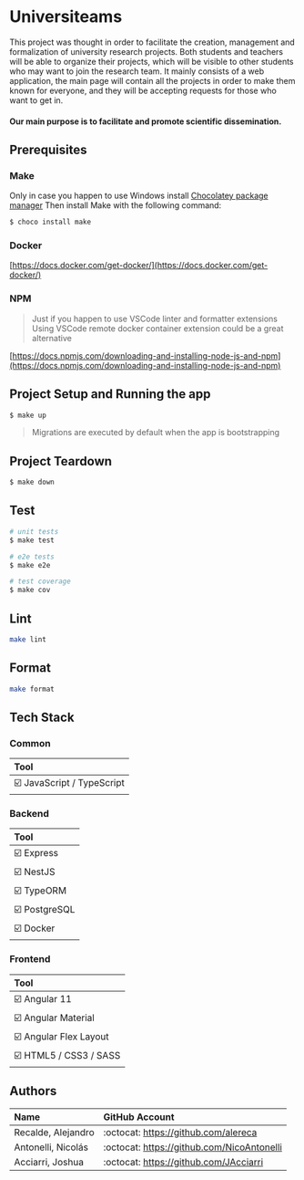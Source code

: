 # Universiteams

This project was thought in order to facilitate the creation, management and formalization of university research projects. Both students and teachers will be able to organize their projects, which will be visible to other students who may want to join the research team.
It mainly consists of a web application, the main page will contain all the projects in order to make them known for everyone, and they will be accepting requests for those who want to get in.

#### Our main purpose is to facilitate and promote scientific dissemination.

## Prerequisites
### Make
Only in case you happen to use Windows install [Chocolatey package manager](https://chocolatey.org/install)
Then install Make with the following command:
```bash
$ choco install make
```
### Docker
[https://docs.docker.com/get-docker/](https://docs.docker.com/get-docker/)

### NPM
> Just if you happen to use VSCode linter and formatter extensions
> Using VSCode remote docker container extension could be a great alternative

[https://docs.npmjs.com/downloading-and-installing-node-js-and-npm](https://docs.npmjs.com/downloading-and-installing-node-js-and-npm)

## Project Setup and Running the app
```bash
$ make up
```
> Migrations are executed by default when the app is bootstrapping


## Project Teardown
```bash
$ make down
```

## Test

```bash
# unit tests
$ make test

# e2e tests
$ make e2e

# test coverage
$ make cov
```

## Lint

```bash
make lint
```

## Format

```bash
make format
```

## Tech Stack

### Common

| Tool                                            |
| :---------------------------------------------- |
| :ballot_box_with_check: JavaScript / TypeScript |

### Backend

| Tool                               |
| :--------------------------------- |
| :ballot_box_with_check: Express    |
| :ballot_box_with_check: NestJS     |
| :ballot_box_with_check: TypeORM    |
| :ballot_box_with_check: PostgreSQL |
| :ballot_box_with_check: Docker     |

### Frontend

| Tool                                        |
| :------------------------------------------ |
| :ballot_box_with_check: Angular 11          |
| :ballot_box_with_check: Angular Material    |
| :ballot_box_with_check: Angular Flex Layout |
| :ballot_box_with_check: HTML5 / CSS3 / SASS |

## Authors

| Name               | GitHub Account                             |
| :----------------- | :----------------------------------------- |
| Recalde, Alejandro | :octocat: https://github.com/alereca       |
| Antonelli, Nicolás | :octocat: https://github.com/NicoAntonelli |
| Acciarri, Joshua   | :octocat: https://github.com/JAcciarri     |
